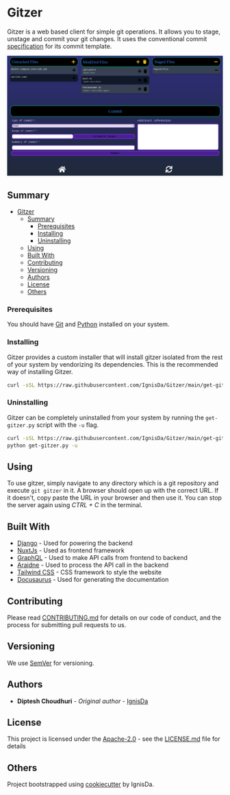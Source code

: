 # Gitzer

Gitzer is a web based client for simple git operations. It allows you to stage,
unstage and commit your git changes. It uses the conventional commit
[specification](https://www.conventionalcommits.org/en/v1.0.0/) for its commit template.

![gitzer example](./assets/example-gitzer.png)

## Summary

- [Gitzer](#gitzer)
  - [Summary](#summary)
    - [Prerequisites](#prerequisites)
    - [Installing](#installing)
    - [Uninstalling](#uninstalling)
  - [Using](#using)
  - [Built With](#built-with)
  - [Contributing](#contributing)
  - [Versioning](#versioning)
  - [Authors](#authors)
  - [License](#license)
  - [Others](#others)

### Prerequisites

You should have [Git](https://git-scm.com/) and [Python](https://www.python.org/)
installed on your system.

### Installing

Gitzer provides a custom installer that will install gitzer isolated from the
rest of your system by vendorizing its dependencies. This is the recommended
way of installing Gitzer.

```bash
curl -sSL https://raw.githubusercontent.com/IgnisDa/Gitzer/main/get-gitzer.py | python
```

### Uninstalling

Gitzer can be completely uninstalled from your system by running the `get-gitzer.py`
script with the `-u` flag.

```bash
curl -sSL https://raw.githubusercontent.com/IgnisDa/Gitzer/main/get-gitzer.py -o get-gitzer.py
python get-gitzer.py -u
```

## Using

To use gitzer, simply navigate to any directory which is a git repository and execute
`git gitzer` in it. A browser should open up with the correct URL. If it doesn't, copy
paste the URL in your browser and then use it. You can stop the server again
using _CTRL + C_ in the terminal.

## Built With

- [Django](https://www.djangoproject.com/) - Used for powering the backend
- [NuxtJs](https://nuxtjs.org/) - Used as frontend framework
- [GraphQL](https://graphql.org/) - Used to make API calls from frontend to backend
- [Araidne](https://ariadnegraphql.org/) - Used to process the API call in the backend
- [Tailwind CSS](https://graphql.org/) - CSS framework to style the website
- [Docusaurus](https://docusaurus.io/) - Used for generating the documentation

## Contributing

Please read [CONTRIBUTING.md](CONTRIBUTING.md) for details on our code
of conduct, and the process for submitting pull requests to us.

## Versioning

We use [SemVer](http://semver.org/) for versioning.

## Authors

- **Diptesh Choudhuri** - _Original author_ - [IgnisDa](https://github.com/IgnisDa)

## License

This project is licensed under the
[Apache-2.0](https://www.apache.org/licenses/LICENSE-2.0) - see the
[LICENSE.md](LICENSE.md) file for details

## Others

Project bootstrapped using [cookiecutter](https://github.com/IgnisDa/project-cookiecutter)
by IgnisDa.

